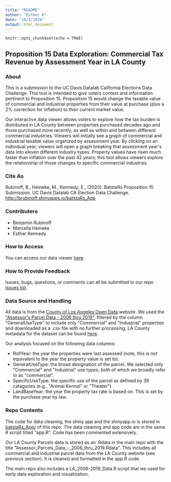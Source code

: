 ```yaml
---
title: "README"
author: "Esther K"
date: "10/3/2020"
output: html_document
---
```


```{r setup, include=FALSE}
knitr::opts_chunk$set(echo = TRUE)
```

## Proposition 15 Data Exploration: Commercial Tax Revenue by Assessment Year in LA County
### About
This is a submission to the UC Davis Datalab California Elections Data Challenge. This tool is intended to give voters context and information pertinent to Proposition 15. Proposition 15 would change the taxable value of commercial and industrial properties from their value at purchase (plus a 2% correction for inflation) to their current market value. 

Our interactive data viewer allows voters to explore how the tax burden is distributed in LA County between properties purchased decades ago and those purchased more recently, as well as within and between different commercial industries. Viewers will initially see a graph of commercial and industrial taxable value organized by assessment year. By clicking on an individual year, viewers will open a graph breaking that assessment year's data into eleven different industry types. Property values have risen much faster than inflation over the past 42 years; this tool allows viewers explore the relationship of those changes to specific commercial industries. 

### Cite As
Rubinoff, B., Heineke, M., Kennedy, E., (2020). BatstaRs Proposition 15 Submission. UC Davis Datalab CA Election Data Challenge. http://brubinoff.shinyapps.io/batstaRs_App

### Contributers
- Benjamin Rubinoff 
- Marcella Heineke
- Esther Kennedy

### How to Access
You can access our data viewer [here]("http://brubinoff.shinyapps.io/batstaRs_App").

### How to Provide Feedback
Issues, bugs, questions, or comments can all be submitted to our repo [issues list]("https://github.com/brubinoff/batstaRs-Data-Challenge-2020/issues").

### Data Source and Handling
All data is from the [County of Los Angeles Open Data]("https://data.lacounty.gov/") website. We used the ["Assessor's Parcel Data - 2006 thru 2019"]("https://data.lacounty.gov/Parcel-/Assessor-Parcels-Data-2006-thru-2019/9trm-uz8i/data"), filtered by the column "GeneralUseType" to include only "Commercial" and "Industrial" properties and downloaded as a .csv file with no further processing. LA County metadata for the dataset can be found [here]("https://data.lacounty.gov/Parcel-/Assessor-Parcels-Data-2006-thru-2019/9trm-uz8i").

Our analysis focused on the following data columns:
- RollYear: the year the properties were last assessed (note, this is _not_ equivalent to the year the property value is set to). 
- GeneralUseType: the broad designation of the parcel. We selected only "Commercial" and "Industrial" use types, both of which we broadly refer to as "commercial".
- SpecificUseType: the specific use of the parcel as defined by 39 catagories (e.g., "Animal Kennel" or "Theater")
- LandBaseYear: the year the property tax rate is based on. This is set by the purchase year by law.

### Repo Contents
The code for data cleaning, the shiny app and the shinyapp.io is stored in [batstaRs_App/]("https://github.com/brubinoff/batstaRs-Data-Challenge-2020/tree/master/batstaRs_App") of this repo. The data cleaning and app code are in the same R script titled "app.R". Code has been commented extensively.

Our LA County Parcels data is stored as an .Rdata in the main repo with the title "Assessor_Parcels_Data_-_2006_thru_2019.Rdata". This includes all commercial and industrial parcel data from the LA County website (see previous section). It is cleaned and formatted in the app.R code. 

The main repo also includes a LA_2006-2019_Data.R script that we used for early data exploration and visualization. 



